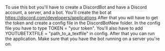 To use this bot you'll have to create a DiscordBot and have a Discord account, a server, and a bot.
You'll create the bot at https://discord.com/developers/applications
After that you will have to get the token and create a config file in the DiscordBotNew folder.
In the config file you have to type TOKEN = "your token".
You'll also have to add YOUTUBETXTFILE = "path_to_a_textfile" in config.
After that you can run the application. 
Make sure that you have the bot running on a server you're on.